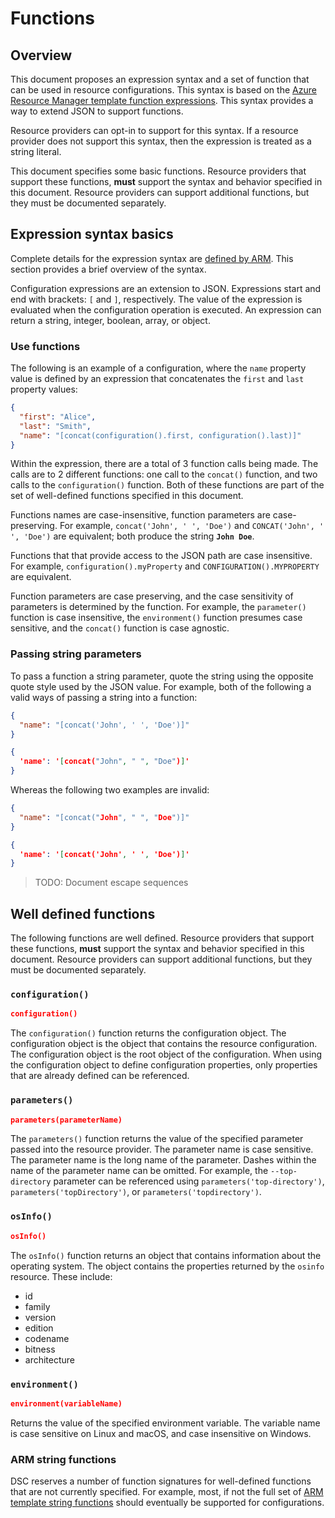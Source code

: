 # Functions

## Overview

This document proposes an expression syntax and a set of function that can be used in resource configurations. This syntax is based on the [Azure Resource Manager template function expressions][ARM template syntax and expressions]. This syntax provides a way to extend JSON to support functions.

Resource providers can opt-in to support for this syntax. If a resource provider does not support this syntax, then the expression is treated as a string literal.

This document specifies some basic functions. Resource providers that support these functions, **must** support the syntax and behavior specified in this document. Resource providers can support additional functions, but they must be documented separately.

## Expression syntax basics

Complete details for the expression syntax are [defined by ARM][ARM template syntax and expressions]. This section provides a brief overview of the syntax.

Configuration expressions are an extension to JSON. Expressions start and end with brackets: `[` and `]`, respectively. The value of the expression is evaluated when the configuration operation is executed. An expression can return a string, integer, boolean, array, or object.

### Use functions

The following is an example of a configuration, where the `name` property value is defined by an expression that concatenates the `first` and `last` property values:

```json
{
  "first": "Alice",
  "last": "Smith",
  "name": "[concat(configuration().first, configuration().last)]"
}
```

Within the expression, there are a total of 3 function calls being made. The calls are to 2 different functions: one call to the `concat()` function, and two calls to the `configuration()` function. Both of these functions are part of the set of well-defined functions specified in this document.

Functions names are case-insensitive, function parameters are case-preserving. For example, `concat('John', ' ', 'Doe')` and `CONCAT('John', ' ', 'Doe')` are equivalent; both produce the string **`John Doe`**.

Functions that that provide access to the JSON path are case insensitive. For example, `configuration().myProperty` and `CONFIGURATION().MYPROPERTY` are equivalent.

Function parameters are case preserving, and the case sensitivity of parameters is determined by the function. For example, the `parameter()` function is case insensitive, the `environment()` function presumes case sensitive, and the `concat()` function is case agnostic.

### Passing string parameters

To pass a function a string parameter, quote the string using the opposite quote style used by the JSON value. For example, both of the following a valid ways of passing a string into a function:

```json
{
  "name": "[concat('John', ' ', 'Doe')]"
}
```

```json
{
  'name': '[concat("John", " ", "Doe")]'
}
```

Whereas the following two examples are invalid:

```json
{
  "name": "[concat("John", " ", "Doe")]"
}
```

```json
{
  'name': '[concat('John', ' ', 'Doe')]'
}
```

> TODO: Document escape sequences

## Well defined functions

The following functions are well defined. Resource providers that support these functions, **must** support the syntax and behavior specified in this document. Resource providers can support additional functions, but they must be documented separately.

### `configuration()`

```json
configuration()
```

The `configuration()` function returns the configuration object. The configuration object is the object that contains the resource configuration. The configuration object is the root object of the configuration. When using the configuration object to define configuration properties, only properties that are already defined can be referenced.

### `parameters()`

```json
parameters(parameterName)
```

The `parameters()` function returns the value of the specified parameter passed into the resource provider. The parameter name is case sensitive. The parameter name is the long name of the parameter. Dashes within the name of the parameter name can be omitted. For example, the `--top-directory` parameter can be referenced using `parameters('top-directory')`, `parameters('topDirectory')`, or `parameters('topdirectory')`.

### `osInfo()`

```json
osInfo()
```

The `osInfo()` function returns an object that contains information about the operating system. The object contains the properties returned by the `osinfo` resource. These include:

- id
- family
- version
- edition
- codename
- bitness
- architecture

### `environment()`

```json
environment(variableName)
```

Returns the value of the specified environment variable. The variable name is case sensitive on Linux and macOS, and case insensitive on Windows.

### ARM string functions

DSC reserves a number of function signatures for well-defined functions that are not currently specified. For example, most, if not the full set of [ARM template string functions] should eventually be supported for configurations.


[ARM template syntax and expressions]: https://learn.microsoft.com/en-us/azure/azure-resource-manager/templates/template-expressions

[ARM template string functions]: https://learn.microsoft.com/en-us/azure/azure-resource-manager/templates/template-functions#string-functions

[//]: # (cSpell:ignore bitness, osinfo,)
